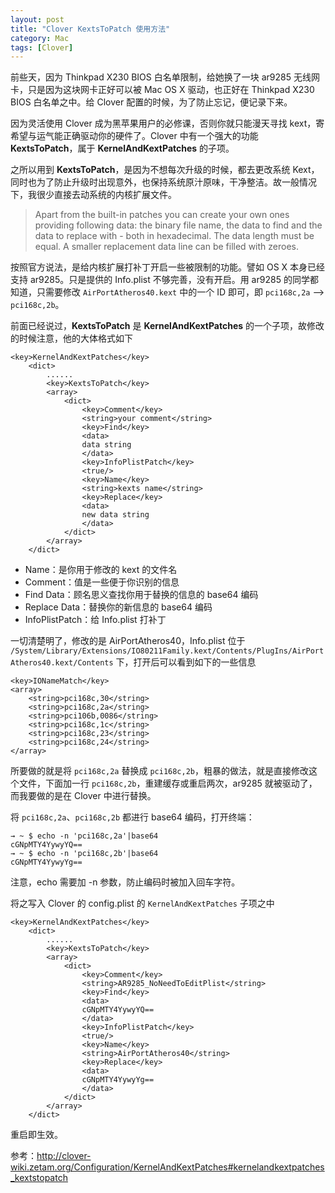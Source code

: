 ```yaml
---
layout: post
title: "Clover KextsToPatch 使用方法"
category: Mac
tags: [Clover]
---
```


前些天，因为 Thinkpad X230 BIOS 白名单限制，给她换了一块 ar9285 无线网卡，只是因为这块网卡正好可以被 Mac OS X 驱动，也正好在 Thinkpad X230 BIOS 白名单之中。给 Clover 配置的时候，为了防止忘记，便记录下来。

因为灵活使用 Clover 成为黑苹果用户的必修课，否则你就只能漫天寻找 kext，寄希望与运气能正确驱动你的硬件了。Clover 中有一个强大的功能 **KextsToPatch**，属于 **KernelAndKextPatches** 的子项。

之所以用到 **KextsToPatch**，是因为不想每次升级的时候，都去更改系统 Kext，同时也为了防止升级时出现意外，也保持系统原汁原味，干净整洁。故一般情况下，我很少直接去动系统的内核扩展文件。

<!-- more -->
>Apart from the built-in patches you can create your own ones providing following data: the binary file name, the data to find and the data to replace with - both in hexadecimal. The data length must be equal. A smaller replacement data line can be filled with zeroes.

按照官方说法，是给内核扩展打补丁开启一些被限制的功能。譬如 OS X 本身已经支持 ar9285。只是提供的 Info.plist 不够完善，没有开启。用 ar9285 的同学都知道，只需要修改 `AirPortAtheros40.kext` 中的一个 ID 即可，即 `pci168c,2a` --> `pci168c,2b`。

前面已经说过，**KextsToPatch** 是 **KernelAndKextPatches** 的一个子项，故修改的时候注意，他的大体格式如下

```
<key>KernelAndKextPatches</key>
    <dict>
        ......
        <key>KextsToPatch</key>
        <array>
            <dict>
                <key>Comment</key>
                <string>your comment</string>
                <key>Find</key>
                <data>
                data string
                </data>
                <key>InfoPlistPatch</key>
                <true/>
                <key>Name</key>
                <string>kexts name</string>
                <key>Replace</key>
                <data>
                new data string
                </data>
            </dict>
        </array>
    </dict>
```

- Name：是你用于修改的 kext 的文件名
- Comment：值是一些便于你识别的信息
- Find Data：顾名思义查找你用于替换的信息的 base64 编码
- Replace Data：替换你的新信息的 base64 编码
- InfoPlistPatch：给 Info.plist 打补丁

一切清楚明了，修改的是 AirPortAtheros40，Info.plist 位于 `/System/Library/Extensions/IO80211Family.kext/Contents/PlugIns/AirPortAtheros40.kext/Contents` 下，打开后可以看到如下的一些信息

```
<key>IONameMatch</key>
<array>
    <string>pci168c,30</string>
    <string>pci168c,2a</string>
    <string>pci106b,0086</string>
    <string>pci168c,1c</string>
    <string>pci168c,23</string>
    <string>pci168c,24</string>
</array>
```

所要做的就是将 `pci168c,2a` 替换成 `pci168c,2b`，粗暴的做法，就是直接修改这个文件，下面加一行 `pci168c,2b`，重建缓存或重启两次，ar9285 就被驱动了，而我要做的是在 Clover 中进行替换。

将 `pci168c,2a`、`pci168c,2b` 都进行 base64 编码，打开终端：

```
→ ~ $ echo -n 'pci168c,2a'|base64
cGNpMTY4YywyYQ==
→ ~ $ echo -n 'pci168c,2b'|base64
cGNpMTY4YywyYg==
```

注意，echo 需要加 -n 参数，防止编码时被加入回车字符。

将之写入 Clover 的 config.plist 的 `KernelAndKextPatches` 子项之中

```
<key>KernelAndKextPatches</key>
    <dict>
        ......
        <key>KextsToPatch</key>
        <array>
            <dict>
                <key>Comment</key>
                <string>AR9285_NoNeedToEditPlist</string>
                <key>Find</key>
                <data>
                cGNpMTY4YywyYQ==
                </data>
                <key>InfoPlistPatch</key>
                <true/>
                <key>Name</key>
                <string>AirPortAtheros40</string>
                <key>Replace</key>
                <data>
                cGNpMTY4YywyYg==
                </data>
            </dict>
        </array>
    </dict>
```

重启即生效。

参考：<http://clover-wiki.zetam.org/Configuration/KernelAndKextPatches#kernelandkextpatches_kextstopatch>
